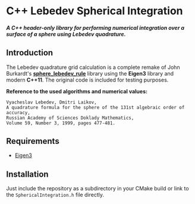 # C++ Lebedev Spherical Integration

#####  A C++ header-only library for performing numerical integration over a surface of a sphere using Lebedev quadrature.

## Introduction

The Lebedev quadrature grid calculation is a complete remake of
John Burkardt's
[**sphere_lebedev_rule**](http://people.sc.fsu.edu/~jburkardt/f_src/sphere_lebedev_rule/sphere_lebedev_rule.html)
library using the **Eigen3** library and modern **C++11**.
The original code is included for testing purposes.

**Reference to the used algorithms and numerical values:**

    Vyacheslav Lebedev, Dmitri Laikov,
    A quadrature formula for the sphere of the 131st algebraic order of accuracy,
    Russian Academy of Sciences Doklady Mathematics,
    Volume 59, Number 3, 1999, pages 477-481.

## Requirements

* [Eigen3](http://eigen.tuxfamily.org/index.php?title=Main_Page)

## Installation

Just include the repository as a subdirectory in your CMake build or link to the `SphericalIntegration.h` file directly.